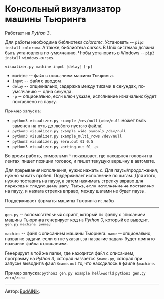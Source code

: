 # Консольный визуализатор машины Тьюринга

Работает на *Python 3*.

Для работы необходима библиотека *colorama*. Установить -- `pip3 install colorama`.
А также, библиотека *curses*. В Unix системах должна быть установлена по-умолчанию. Чтобы установить в Windows -- `pip3 install windows-curses`.

`visualizer.py machine input [delay] [-p]`
* `machine` -- файл с описанием машины Тьюринга.
* `input` -- файл с вводом.
* `delay` -- опционально, задержка между тиками в секундах, по-умолчанию -- одна секунда.
* `-p` -- опционально, если ключ указан, исполнение изначально будет поставлено на паузу.

Пример запуска:
* `python3 visualizer.py example /dev/null` (`/dev/null` может быть заменен на путь до любого пустого файла)
* `python3 visualizer.py example_wide_symbols /dev/null`
* `python3 visualizer.py example_multi_rows /dev/null`
* `python3 visualizer.py zero.out 01 0.5`
* `python3 visualizer.py sorting.out 01 -p`

Во время работы, символами `^` показывает, где находятся головки на лентах, пишет позиции головок, и пишет текущую вершину в автомате.

Для прерывания исполнения, нужно нажать q. Для паузы/продолжения, нужно нажать пробел. Поддерживает исполнение по шагам. Для этого, нужно поставить на паузу, а затем нажимать стрелку вправо для перехода к следующему шагу. Также, если исполнение не поставлено на паузу, и нажата стрелка вправо, между шагами не будет паузы.

Поддерживает форматы машины Тьюринга из лабы.

---

`gen.py` -- вспомогательный скрипт, который по файлу с описанием машины Тьюринга генерирует код на *Python 3*, который ее выводит.
`gen.py machine [name]`
 
`machine` -- файл с описанием машины Тьюринга.
`name` -- опционально, название задачи, если он не указан, за название задачи будет принято название файла с описанием.

Генерирует в той же папке, где находится файл с описанием, программу на *Python 3*, которая назвается `$name.py`, которая при запуске выводит в файл `$name.out` то, что находилось в файле `$machine`.

Пример запуска:
`python3 gen.py example helloworld`
`python3 gen.py zero/zero`

---

Автор: [BudAlNik](https://github.com/BudAlNik/turing-machine-visualizer).
